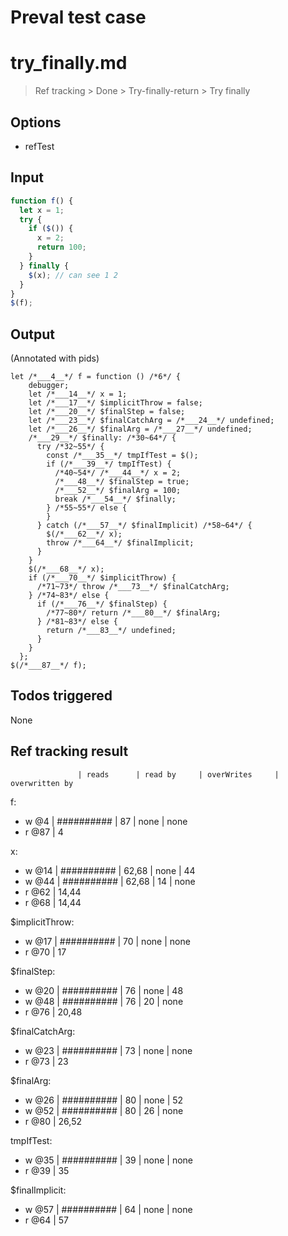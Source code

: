 # Preval test case

# try_finally.md

> Ref tracking > Done > Try-finally-return > Try finally

## Options

- refTest

## Input

`````js filename=intro
function f() {
  let x = 1;
  try {
    if ($()) {
      x = 2;
      return 100;
    }
  } finally {
    $(x); // can see 1 2
  }
}
$(f);
`````


## Output

(Annotated with pids)

`````filename=intro
let /*___4__*/ f = function () /*6*/ {
    debugger;
    let /*___14__*/ x = 1;
    let /*___17__*/ $implicitThrow = false;
    let /*___20__*/ $finalStep = false;
    let /*___23__*/ $finalCatchArg = /*___24__*/ undefined;
    let /*___26__*/ $finalArg = /*___27__*/ undefined;
    /*___29__*/ $finally: /*30~64*/ {
      try /*32~55*/ {
        const /*___35__*/ tmpIfTest = $();
        if (/*___39__*/ tmpIfTest) {
          /*40~54*/ /*___44__*/ x = 2;
          /*___48__*/ $finalStep = true;
          /*___52__*/ $finalArg = 100;
          break /*___54__*/ $finally;
        } /*55~55*/ else {
        }
      } catch (/*___57__*/ $finalImplicit) /*58~64*/ {
        $(/*___62__*/ x);
        throw /*___64__*/ $finalImplicit;
      }
    }
    $(/*___68__*/ x);
    if (/*___70__*/ $implicitThrow) {
      /*71~73*/ throw /*___73__*/ $finalCatchArg;
    } /*74~83*/ else {
      if (/*___76__*/ $finalStep) {
        /*77~80*/ return /*___80__*/ $finalArg;
      } /*81~83*/ else {
        return /*___83__*/ undefined;
      }
    }
  };
$(/*___87__*/ f);
`````


## Todos triggered


None


## Ref tracking result


                   | reads      | read by     | overWrites     | overwritten by
f:
  - w @4       | ########## | 87          | none           | none
  - r @87      | 4

x:
  - w @14      | ########## | 62,68       | none           | 44
  - w @44      | ########## | 62,68       | 14             | none
  - r @62      | 14,44
  - r @68      | 14,44

$implicitThrow:
  - w @17          | ########## | 70          | none           | none
  - r @70          | 17

$finalStep:
  - w @20          | ########## | 76          | none           | 48
  - w @48          | ########## | 76          | 20             | none
  - r @76          | 20,48

$finalCatchArg:
  - w @23          | ########## | 73          | none           | none
  - r @73          | 23

$finalArg:
  - w @26          | ########## | 80          | none           | 52
  - w @52          | ########## | 80          | 26             | none
  - r @80          | 26,52

tmpIfTest:
  - w @35          | ########## | 39          | none           | none
  - r @39          | 35

$finalImplicit:
  - w @57          | ########## | 64          | none           | none
  - r @64          | 57
